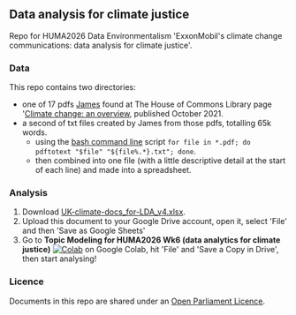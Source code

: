## Data analysis for climate justice

Repo for HUMA2026 Data Environmentalism 'ExxonMobil's climate change communications: data analysis for climate justice'.

### Data

This repo contains two directories:

- one of 17 pdfs [James](https://www.southampton.ac.uk/people/5yrbp5/doctor-james-baker) found at The House of Commons Library page '[Climate change: an overview](https://commonslibrary.parliament.uk/research-briefings/cbp-8666/), published October 2021.
- a second of txt files created by James from those pdfs, totalling 65k words.
  - using the [bash command line](https://programminghistorian.org/en/lessons/intro-to-bash) script `for file in *.pdf; do pdftotext "$file" "${file%.*}.txt"; done`.
  - then combined into one file (with a little descriptive detail at the start of each line) and made into a spreadsheet.

### Analysis

1. Download [UK-climate-docs_for-LDA_v4.xlsx](https://github.com/Southampton-Digital-Humanities/HUMA2026_data-analysis/raw/main/txt/UK-climate-docs_for-LDA_v4.xlsx).
2. Upload this document to your Google Drive account, open it, select 'File' and then 'Save as Google Sheets'
3. Go to **Topic Modeling for HUMA2026 Wk6 (data analytics for climate justice)** [![Colab](https://colab.research.google.com/assets/colab-badge.svg)](https://colab.research.google.com/drive/1eSxIMh2-WFTE-_-lC_96cO9Betrmnsnq?usp=sharing) on Google Colab, hit 'File' and 'Save a Copy in Drive', then start analysing!

### Licence

Documents in this repo are shared under an [Open Parliament Licence](https://www.parliament.uk/site-information/copyright-parliament/open-parliament-licence/).
